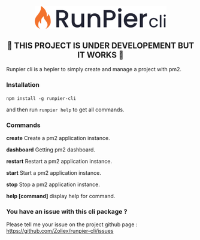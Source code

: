 <div align="center">
	<img src="./assets/runpier-cli-logo.png" width="70%"/>
	<br />

## 🚨 THIS PROJECT IS UNDER DEVELOPEMENT BUT IT WORKS 🚨
</div>

Runpier cli is a hepler to simply create and manage a project with pm2.

### Installation

`npm install -g runpier-cli` 

and then run `runpier help` to get all commands.

### Commands

**create** Create a pm2 application instance.

**dashboard** Getting pm2 dashboard.

**restart** Restart a pm2 application instance.

**start** Start a pm2 application instance.

**stop** Stop a pm2 application instance.

**help [command]**  display help for command.


### You have an issue with this cli package ?
Please tell me your issue on the project github page :
https://github.com/Zoliex/runpier-cli/issues